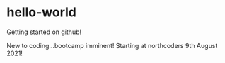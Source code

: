 # hello-world
Getting started on github!

New to coding...bootcamp imminent!
Starting at northcoders 9th August 2021!
